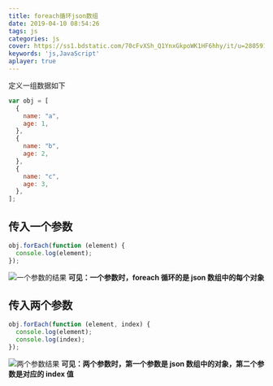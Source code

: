 ```yaml
---
title: foreach循环json数组
date: 2019-04-10 08:54:26
tags: js
categories: js
cover: https://ss1.bdstatic.com/70cFvXSh_Q1YnxGkpoWK1HF6hhy/it/u=280591509,585529894&fm=26&gp=0.jpg
keywords: 'js,JavaScript'
aplayer: true
---
```


定义一组数据如下

```javascript
var obj = [
  {
    name: "a",
    age: 1,
  },
  {
    name: "b",
    age: 2,
  },
  {
    name: "c",
    age: 3,
  },
];
```

## 传入一个参数

```javascript
obj.forEach(function (element) {
  console.log(element);
});
```

![一个参数的结果](https://img-blog.csdnimg.cn/20190410084858131.png)
**可见：一个参数时，foreach 循环的是 json 数组中的每个对象**

## 传入两个参数

```javascript
obj.forEach(function (element, index) {
  console.log(element);
  console.log(index);
});
```

![两个参数结果](https://img-blog.csdnimg.cn/20190410085402490.png)
**可见：两个参数时，第一个参数是 json 数组中的对象，第二个参数是对应的 index 值**
